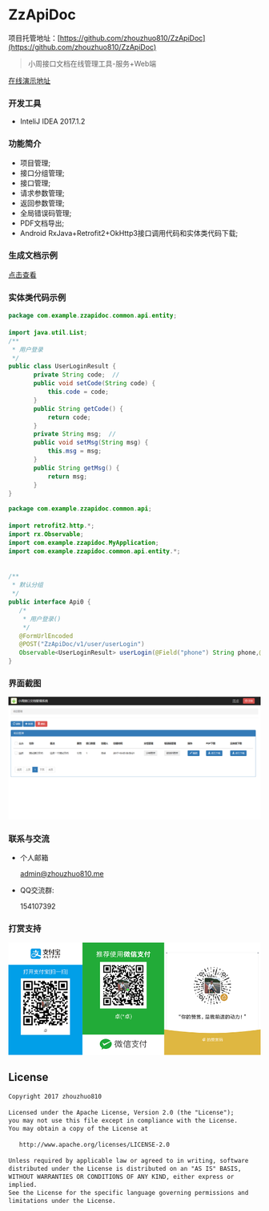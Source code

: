 # ZzApiDoc

项目托管地址：[https://github.com/zhouzhuo810/ZzApiDoc](https://github.com/zhouzhuo810/ZzApiDoc)

>小周接口文档在线管理工具-服务+Web端

[在线演示地址](http://zhouzhuo.tpddns.cn:7070/ZzApiDoc/)

### 开发工具
- InteliJ IDEA 2017.1.2

### 功能简介
- 项目管理;
- 接口分组管理;
- 接口管理;
- 请求参数管理;
- 返回参数管理;
- 全局错误码管理;
- PDF文档导出;
- Android RxJava+Retrofit2+OkHttp3接口调用代码和实体类代码下载;

### 生成文档示例

[点击查看](test.pdf)


### 实体类代码示例


```java
package com.example.zzapidoc.common.api.entity;

import java.util.List;
/**
 * 用户登录
 */
public class UserLoginResult {
       private String code;  //
       public void setCode(String code) {
           this.code = code;
       }
       public String getCode() {
           return code;
       }
       private String msg;  //
       public void setMsg(String msg) {
           this.msg = msg;
       }
       public String getMsg() {
           return msg;
       }
}
```

```java
package com.example.zzapidoc.common.api;

import retrofit2.http.*;
import rx.Observable;
import com.example.zzapidoc.MyApplication;
import com.example.zzapidoc.common.api.entity.*;


/**
 * 默认分组
 */
public interface Api0 {
   /*
    * 用户登录()
    */
   @FormUrlEncoded
   @POST("ZzApiDoc/v1/user/userLogin")
   Observable<UserLoginResult> userLogin(@Field("phone") String phone,@Field("password") String password);   
}
```

### 界面截图

![home](web/img/home.png)

### 联系与交流

- 个人邮箱
 
    <admin@zhouzhuo810.me>

- QQ交流群:
    
    154107392 

### 打赏支持

![扫一扫](web/img/pay.png)

## License
```text
Copyright 2017 zhouzhuo810
  
Licensed under the Apache License, Version 2.0 (the "License");
you may not use this file except in compliance with the License.
You may obtain a copy of the License at
  
   http://www.apache.org/licenses/LICENSE-2.0
  
Unless required by applicable law or agreed to in writing, software
distributed under the License is distributed on an "AS IS" BASIS,
WITHOUT WARRANTIES OR CONDITIONS OF ANY KIND, either express or implied.
See the License for the specific language governing permissions and
limitations under the License.
```